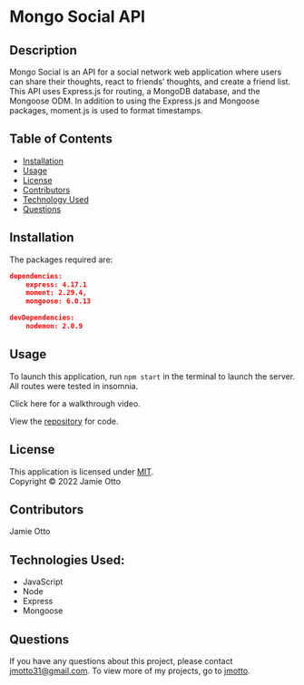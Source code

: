 # Mongo Social API
## Description

Mongo Social is an API for a social network web application where users can share their thoughts, react to friends’ thoughts, and create a friend list. This API uses Express.js for routing, a MongoDB database, and the Mongoose ODM. In addition to using the Express.js and Mongoose packages, moment.js is used to format timestamps.

## Table of Contents

- [Installation](#installation)
- [Usage](#usage)
- [License](#license)
- [Contributors](#contributors)
- [Technology Used](#tests)
- [Questions](#questions)


## Installation
The packages required are:
```json
dependencies:
    express: 4.17.1
    moment: 2.29.4,
    mongoose: 6.0.13

devDependencies:
    nodemon: 2.0.9
```

## Usage
  
To launch this application, run `npm start` in the terminal to launch the server. All routes were tested in insomnia. 

Click here for a walkthrough video. 

View the [repository](https://github.com/jmotto/Mongo-Social-API.git) for code. 


## License
This application is licensed under [MIT]((https://opensource.org/licenses/MIT)). 
<br/> Copyright &copy; 2022 Jamie Otto


## Contributors
Jamie Otto

## Technologies Used:
* JavaScript
* Node
* Express
* Mongoose


## Questions
If you have any questions about this project, please contact [jmotto31@gmail.com](mailto:jmotto31@gmail.com). To view more of my projects, go to [jmotto](https://github.com/jmotto).